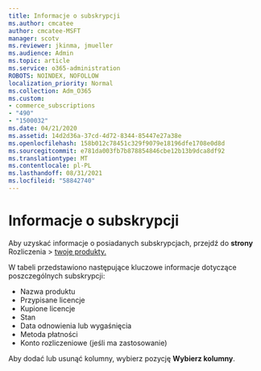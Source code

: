 ```yaml
---
title: Informacje o subskrypcji
ms.author: cmcatee
author: cmcatee-MSFT
manager: scotv
ms.reviewer: jkinma, jmueller
ms.audience: Admin
ms.topic: article
ms.service: o365-administration
ROBOTS: NOINDEX, NOFOLLOW
localization_priority: Normal
ms.collection: Adm_O365
ms.custom:
- commerce_subscriptions
- "490"
- "1500032"
ms.date: 04/21/2020
ms.assetid: 14d2d36a-37cd-4d72-8344-85447e27a38e
ms.openlocfilehash: 158b012c78451c329f9079e18196dfe1708e0d8d
ms.sourcegitcommit: e781da003fb7b878854846cbe12b13b9dca8df92
ms.translationtype: MT
ms.contentlocale: pl-PL
ms.lasthandoff: 08/31/2021
ms.locfileid: "58842740"
---
```

# <a name="subscription-information"></a>Informacje o subskrypcji

Aby uzyskać informacje o posiadanych subskrypcjach, przejdź do **strony** Rozliczenia \> [twoje produkty.](https://go.microsoft.com/fwlink/p/?linkid=842054)
  
W tabeli przedstawiono następujące kluczowe informacje dotyczące poszczególnych subskrypcji:
  
- Nazwa produktu
- Przypisane licencje
- Kupione licencje
- Stan
- Data odnowienia lub wygaśnięcia
- Metoda płatności
- Konto rozliczeniowe (jeśli ma zastosowanie)
 
Aby dodać lub usunąć kolumny, wybierz pozycję **Wybierz kolumny**.